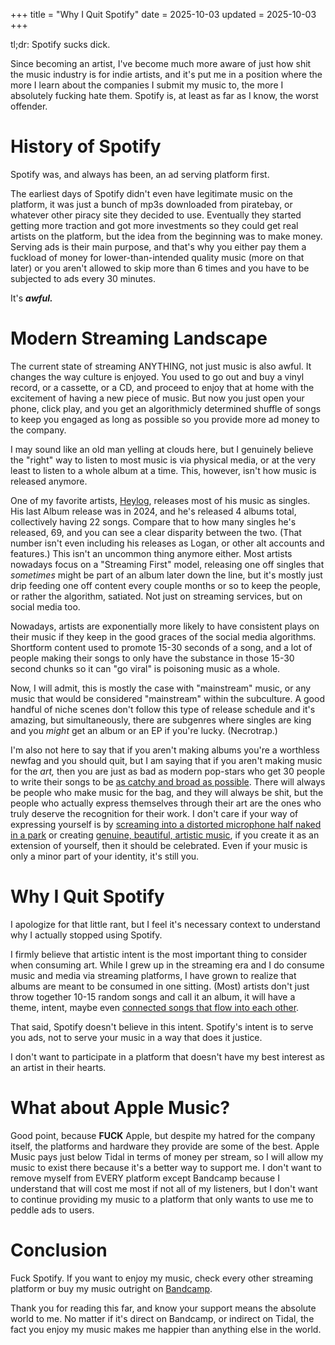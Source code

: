+++
title = "Why I Quit Spotify"
date = 2025-10-03
updated = 2025-10-03
+++

tl;dr: Spotify sucks dick. <!-- more -->

Since becoming an artist, I've become much more aware of just how shit the music industry is for indie artists, and it's put me in a position where the more I learn about the companies I submit my music to, the more I absolutely fucking hate them. Spotify is, at least as far as I know, the worst offender.

# History of Spotify
Spotify was, and always has been, an ad serving platform first.

The earliest days of Spotify didn't even have legitimate music on the platform, it was just a bunch of mp3s downloaded from piratebay, or whatever other piracy site they decided to use. Eventually they started getting more traction and got more investments so they could get real artists on the platform, but the idea from the beginning was to make money. Serving ads is their main purpose, and that's why you either pay them a fuckload of money for lower-than-intended quality music (more on that later) or you aren't allowed to skip more than 6 times and you have to be subjected to ads every 30 minutes.

It's ***awful.***

# Modern Streaming Landscape
The current state of streaming ANYTHING, not just music is also awful. It changes the way culture is enjoyed. You used to go out and buy a vinyl record, or a cassette, or a CD, and proceed to enjoy that at home with the excitement of having a new piece of music. But now you just open your phone, click play, and you get an algorithmicly determined shuffle of songs to keep you engaged as long as possible so you provide more ad money to the company.

I may sound like an old man yelling at clouds here, but I genuinely believe the "right" way to listen to most music is via physical media, or at the very least to listen to a whole album at a time. This, however, isn't how music is released anymore.

One of my favorite artists, [Heylog](https://music.youtube.com/channel/UC5J6MHgFHfCCkyXEVlqFCpQ), releases most of his music as singles. His last Album release was in 2024, and he's released 4 albums total, collectively having 22 songs. Compare that to how many singles he's released, 69, and you can see a clear disparity between the two. (That number isn't even including his releases as Logan, or other alt accounts and features.) This isn't an uncommon thing anymore either. Most artists nowadays focus on a "Streaming First" model, releasing one off singles that *sometimes* might be part of an album later down the line, but it's mostly just drip feeding one off content every couple months or so to keep the people, or rather the algorithm, satiated. Not just on streaming services, but on social media too.

Nowadays, artists are exponentially more likely to have consistent plays on their music if they keep in the good graces of the social media algorithms. Shortform content used to promote 15-30 seconds of a song, and a lot of people making their songs to only have the substance in those 15-30 second chunks so it can "go viral" is poisoning music as a whole.

Now, I will admit, this is mostly the case with "mainstream" music, or any music that would be considered "mainstream" within the subculture. A good handful of niche scenes don't follow this type of release schedule and it's amazing, but simultaneously, there are subgenres where singles are king and you *might* get an album or an EP if you're lucky. (Necrotrap.)

I'm also not here to say that if you aren't making albums you're a worthless newfag and you should quit, but I am saying that if you aren't making music for the *art,* then you are just as bad as modern pop-stars who get 30 people to write their songs to be [as catchy and broad as possible](https://www.youtube.com/watch?v=QCVGpvzcHko). There will always be people who make music for the bag, and they will always be shit, but the people who actually express themselves through their art are the ones who truly deserve the recognition for their work. I don't care if your way of expressing yourself is by [screaming into a distorted microphone half naked in a park](https://instagram.com/reel/DOVaFSrEp9z/) or creating [genuine, beautiful, artistic music](https://www.youtube.com/watch?v=TxG-bsxhvLY&list=OLAK5uy_m7MlPmXxxgM-s03qAoO2qBQ70VBLqeVXw), if you create it as an extension of yourself, then it should be celebrated. Even if your music is only a minor part of your identity, it's still you.

# Why I Quit Spotify
I apologize for that little rant, but I feel it's necessary context to understand why I actually stopped using Spotify.

I firmly believe that artistic intent is the most important thing to consider when consuming art. While I grew up in the streaming era and I do consume music and media via streaming platforms, I have grown to realize that albums are meant to be consumed in one sitting. (Most) artists don't just throw together 10-15 random songs and call it an album, it will have a theme, intent, maybe even [connected songs that flow into each other](https://music.youtube.com/playlist?list=OLAK5uy_nRjHrtDCmXO0ML13R1Dyn5Xwl_XgVPAXE).

That said, Spotify doesn't believe in this intent. Spotify's intent is to serve you ads, not to serve your music in a way that does it justice.

I don't want to participate in a platform that doesn't have my best interest as an artist in their hearts.

# What about Apple Music?
Good point, because **FUCK** Apple, but despite my hatred for the company itself, the platforms and hardware they provide are some of the best. Apple Music pays just below Tidal in terms of money per stream, so I will allow my music to exist there because it's a better way to support me. I don't want to remove myself from EVERY platform except Bandcamp because I understand that will cost me most if not all of my listeners, but I don't want to continue providing my music to a platform that only wants to use me to peddle ads to users.

# Conclusion
Fuck Spotify. If you want to enjoy my music, check every other streaming platform or buy my music outright on [Bandcamp](https://jvstspeedy.bandcamp.com).

Thank you for reading this far, and know your support means the absolute world to me. No matter if it's direct on Bandcamp, or indirect on Tidal, the fact you enjoy my music makes me happier than anything else in the world.